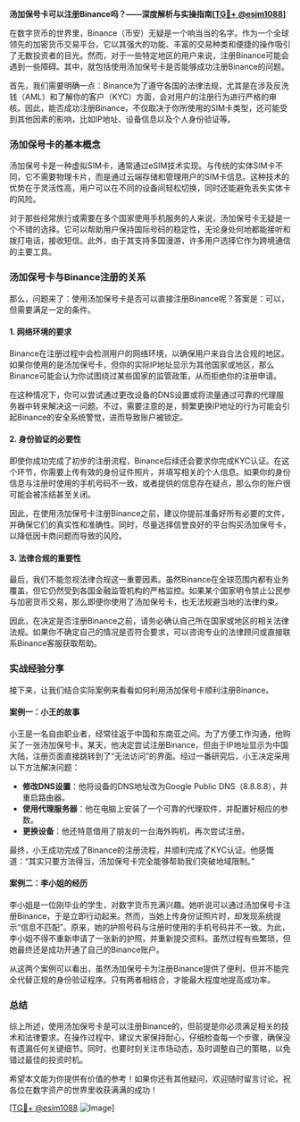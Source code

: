 **汤加保号卡可以注册Binance吗？——深度解析与实操指南[[TG💪+ @esim1088](https://t.me/s/esim1088)]**

在数字货币的世界里，Binance（币安）无疑是一个响当当的名字。作为一个全球领先的加密货币交易平台，它以其强大的功能、丰富的交易种类和便捷的操作吸引了无数投资者的目光。然而，对于一些特定地区的用户来说，注册Binance可能会遇到一些障碍。其中，就包括使用汤加保号卡是否能够成功注册Binance的问题。

首先，我们需要明确一点：Binance为了遵守各国的法律法规，尤其是在涉及反洗钱（AML）和了解你的客户（KYC）方面，会对用户的注册行为进行严格的审核。因此，能否成功注册Binance，不仅取决于你所使用的SIM卡类型，还可能受到其他因素的影响，比如IP地址、设备信息以及个人身份验证等。

### 汤加保号卡的基本概念

汤加保号卡是一种虚拟SIM卡，通常通过eSIM技术实现。与传统的实体SIM卡不同，它不需要物理卡片，而是通过云端存储和管理用户的SIM卡信息。这种技术的优势在于灵活性高，用户可以在不同的设备间轻松切换，同时还能避免丢失实体卡的风险。

对于那些经常旅行或需要在多个国家使用手机服务的人来说，汤加保号卡无疑是一个不错的选择。它可以帮助用户保持国际号码的稳定性，无论身处何地都能接听和拨打电话，接收短信。此外，由于其支持多国漫游，许多用户选择它作为跨境通信的主要工具。

### 汤加保号卡与Binance注册的关系

那么，问题来了：使用汤加保号卡是否可以直接注册Binance呢？答案是：可以，但需要满足一定的条件。

#### 1. 网络环境的要求

Binance在注册过程中会检测用户的网络环境，以确保用户来自合法合规的地区。如果你使用的是汤加保号卡，但你的实际IP地址显示为其他国家或地区，那么Binance可能会认为你试图绕过某些国家的监管政策，从而拒绝你的注册申请。

在这种情况下，你可以尝试通过更改设备的DNS设置或将流量通过可靠的代理服务器中转来解决这一问题。不过，需要注意的是，频繁更换IP地址的行为可能会引起Binance的安全系统警觉，进而导致账户被锁定。

#### 2. 身份验证的必要性

即使你成功完成了初步的注册流程，Binance后续还会要求你完成KYC认证。在这个环节，你需要上传有效的身份证件照片，并填写相关的个人信息。如果你的身份信息与注册时使用的手机号码不一致，或者提供的信息存在疑点，那么你的账户很可能会被冻结甚至关闭。

因此，在使用汤加保号卡注册Binance之前，建议你提前准备好所有必要的文件，并确保它们的真实性和准确性。同时，尽量选择信誉良好的平台购买汤加保号卡，以降低因卡商问题而导致的风险。

#### 3. 法律合规的重要性

最后，我们不能忽视法律合规这一重要因素。虽然Binance在全球范围内都有业务覆盖，但它仍然受到各国金融监管机构的严格监控。如果某个国家明令禁止公民参与加密货币交易，那么即便你使用了汤加保号卡，也无法规避当地的法律约束。

因此，在决定是否注册Binance之前，请务必确认自己所在国家或地区的相关法律法规。如果你不确定自己的情况是否符合要求，可以咨询专业的法律顾问或直接联系Binance客服获取帮助。

### 实战经验分享

接下来，让我们结合实际案例来看看如何利用汤加保号卡顺利注册Binance。

#### 案例一：小王的故事

小王是一名自由职业者，经常往返于中国和东南亚之间。为了方便工作沟通，他购买了一张汤加保号卡。某天，他决定尝试注册Binance，但由于IP地址显示为中国大陆，注册页面直接跳转到了“无法访问”的界面。经过一番研究后，小王决定采用以下方法解决问题：

- **修改DNS设置**：他将设备的DNS地址改为Google Public DNS（8.8.8.8），并重启路由器。
- **使用代理服务器**：他在电脑上安装了一个可靠的代理软件，并配置好相应的参数。
- **更换设备**：他还特意借用了朋友的一台海外购机，再次尝试注册。

最终，小王成功完成了Binance的注册流程，并顺利完成了KYC认证。他感慨道：“其实只要方法得当，汤加保号卡完全能够帮助我们突破地域限制。”

#### 案例二：李小姐的经历

李小姐是一位刚毕业的学生，对数字货币充满兴趣。她听说可以通过汤加保号卡注册Binance，于是立即行动起来。然而，当她上传身份证照片时，却发现系统提示“信息不匹配”。原来，她的护照号码与注册时使用的手机号码并不一致。为此，李小姐不得不重新申请了一张新的护照，并重新提交资料。虽然过程有些繁琐，但她最终还是成功开通了自己的Binance账户。

从这两个案例可以看出，虽然汤加保号卡为注册Binance提供了便利，但并不能完全代替正规的身份验证程序。只有两者相结合，才能最大程度地提高成功率。

### 总结

综上所述，使用汤加保号卡是可以注册Binance的，但前提是你必须满足相关的技术和法律要求。在操作过程中，建议大家保持耐心，仔细检查每一个步骤，确保没有遗漏任何关键细节。同时，也要时刻关注市场动态，及时调整自己的策略，以免错过最佳的投资时机。

希望本文能为你提供有价值的参考！如果你还有其他疑问，欢迎随时留言讨论。祝各位在数字资产的世界里收获满满的成功！

[[TG💪+ @esim1088](https://t.me/s/esim1088) ![Image](https://i.postimg.cc/4NQfJmqS/Snipaste-2025-05-13-00-14-12.png)]